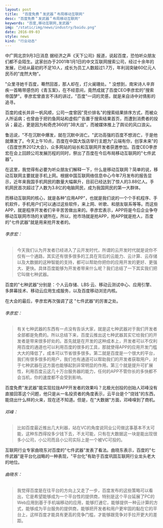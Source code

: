 ```yaml
---
layout: post
title:  "百度免费＂发武器＂布局移动互联网"
desc: "百度免费＂发武器＂布局移动互联网"
keywords: "百度,移动互联网,发武器"
img: "/static/img/news/industry/baidu.png"
date: 2016-09-03
style: news
kind: "行业动态"
---
```


中广网北京9月3日消息 据经济之声《天下公司》报道，说起百度，恐怕听众朋友们都不会陌生。这家创办于2001年1月1日的中文互联网搜索公司，经过十余年的发展，已经从最初的不足10人，成长为员工人数超过1.7万，年利润突破60亿元人民币的"庞然大物"。

"众里寻她千百度，蓦然回首，那人却在，灯火阑珊处。" 没想到，南宋诗人辛弃疾一首略带感伤的《青玉案》，在不经意间，竟然成就了百度CEO李彦宏的"搜索帝国梦"。李彦宏曾直言不讳的讲过，"百度"一词的灵感，就是来自诗中对倩影的追寻。

百度的成长并非一帆风顺，公司一度曾因"竞价排名"的搜索结果排序方式，而被众人所诟病；也曾由于把钓鱼网站和虚假广告置于搜索结果首页，而遭到消费者的投诉；最近，更是因为和奇虎360的"3B大战"，而被媒体推上了舆论的风口浪尖。

鲁迅说，"不在沉默中爆发，就在沉默中消亡。"武功高强的百度不想消亡，于是他就爆发了。今天上午10点，百度在中国大饭店举行主题为"云端有你，创享未来"的《百度世界2012大会》，众多网站的站长和互联网开发者获邀参加。百度CEO李彦宏在会上回顾公司发展历程的同时，祭出了百度在今后布局移动互联网的"七件武器"。

在这里，我觉得有必要为听众朋友们解释一下，什么是移动互联网？简单的说，移动互联网主要就是手机上网。根据中国互联网络信息中心今年7月发布的报告显示，近年来我国手机网民的数量大幅飙升，目前已经达到了惊人的3.88亿人。手机网民首次超过了人数为3.8亿的电脑网民，成为我国网民的第一大群体。

而移动互联网的核心，就是各种"应用APP"，也就是我们说的一个个手机程序、手机软件，手机用户们可以通过这些软件，来上网、听歌、和朋友联系等等。而这些APP，就是程序开发者们辛辛苦苦做出来的。李彦宏表示，APP将是今后企业争夺移动互联网市场的关键所在。所以，抢市场就是抢APP，抢APP就是抢人，百度的"七件武器"就是用来抢开发者的。

###### 李彦宏：

> 今天我们认为开发者已经进入了云开发时代，所谓的云开发时代就是说你不仅有一个通路，其实还有很多很多的工具在背后的云能力、云计算、云存储以及大数据的这种智能的支持，都可以帮助你把你的应用开发的更好、更强大、更快。具体百度能够为开发者带来什么呢？我们总结了一下其实我们把它叫做七种武器。

百度的"七种武器"分别是：个人云存储、LBS·云、移动云测试中心、应用引擎、多屏幕技术、移动云应用生成服务，以及百度移动浏览内核。

在大会的最后，李彦宏再次强调了这 "七件武器"的厉害之处。

###### 李彦宏：

> 有关七种武器的东西有一点没有告诉大家，就是这七种武器对于我们开发者全部都是免费的。所以总结下来，百度云推出这七种武器其实它给我们的开发者是带来很多好处的。首先就是在开发的这种成本上，开发者可以不仅利用百度的通道也可以利用百度的很多的工具，那就使得APP的应用开发门槛大大的降低了，成本可以节省很多很多。第二就是百度是一个很大的平台，我们有很多很多的用户，我们也有通道可以帮助我们的开发者获取用户，对于七种武器在这方面也能够起到非常明显的作用。第三个就是提升可扩展性，利用百度云这几十万台服务器的能力，任何的APP不管你长的多快都不会当机，你的速度都不会受到影响。

百度免费"发武器"能实现拉拢APP开发者的效果吗？北极光创投的创始人邓峰没有直接回答这个问题，他只是从一名投资者的角度表示，云平台是个"烧钱"的东西，能烧出什么样的火来，现在还不知道。但是，在"大数据"方面，邓峰嗅到了商机。

###### 邓峰：

> 比如百度最近推出几大利器，站在VC的角度说同业公司做这事基本不太可能，这种东西得投多少钱下去，不太可能，只有在大数据这一块是能出现很多小公司，小公司而且小公司实际上是一个被VC可投的。

互联网行业专家曲晓东对百度的"七件武器"发表了看法。曲晓东表示，百度的"七件武器"是平台化战略的一种表现，"平台化"有助于百度巩固互联网行业龙头老大的地位。

###### 曲晓东：

> 我觉得百度是在往平台的方向上又走了一步，百度发布的这些策略可以看出，它是希望能够成为一个平台性的提供商，特别是这个平台延展了PC的Web应用到基于手机端移动的应用，能够打通它，能够提供一种云计算的方式，能够成为平台服务的提供商，能够把开发者和用户更牢固的黏在它的平台上，这样百度才能具有更高的竞争门槛，才能够跟竞争对手拉开更大的差距。
